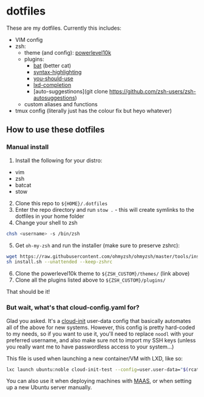 # dotfiles

These are my dotfiles. Currently this includes:
- VIM config
- zsh:
  - theme (and config): [powerlevel10k](https://github.com/romkatv/powerlevel10k.git)
  - plugins:
    - [bat](https://github.com.fdellwing/zsh-bat) (better cat)
    - [syntax-highlighting](ttps://github.com/zsh-users/zsh-syntax-highlighting)
    - [you-should-use](https://github.com/MichaelAquilina/zsh-you-should-use)
    - [lxd-completion](https://github.com/endaaman/lxd-completion-zsh)
    - [auto-suggestinons](git clone https://github.com/zsh-users/zsh-autosuggestions)
  - custom aliases and functions
- tmux config (literally just has the colour fix but heyo whatever)

## How to use these dotfiles

### Manual install

1. Install the following for your distro:
  - vim
  - zsh
  - batcat
  - stow
2. Clone this repo to `${HOME}/.dotfiles`
3. Enter the repo directory and run `stow .` - this will create symlinks to the dotfiles in your home folder
4. Change your shell to zsh
```sh
chsh <username> -s /bin/zsh
```
5. Get `oh-my-zsh` and run the installer (make sure to preserve zshrc):
```sh
wget https://raw.githubusercontent.com/ohmyzsh/ohmyzsh/master/tools/install.sh
sh install.sh --unattended --keep-zshrc
```
6. Clone the powerlevel10k theme to `${ZSH_CUSTOM}/themes/` (link above)
7. Clone all the plugins listed above to `${ZSH_CUSTOM}/plugins/`

That should be it!

### But wait, what's that cloud-config.yaml for?

Glad you asked. It's a [cloud-init](https://github.com/canonical/cloud-init) user-data config that basically automates all of the above for new systems. However, this config is pretty hard-coded to my needs, so if you want to use it, you'll need to replace `noodl` with your preferred username, and also make sure not to import my SSH keys (unless you really want me to have passwordless access to your system...)

This file is used when launching a new container/VM with LXD, like so:
```sh
lxc launch ubuntu:noble cloud-init-test --config=user.user-data="$(rcat ~/.dotfiles/cloud-config.yaml)"
```

You can also use it when deploying machines with [MAAS](https://launchpad.net/maas), or when setting up a new Ubuntu server manually.
